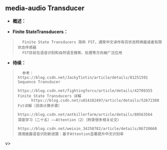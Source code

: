 ## media-audio Transducer
- **概述：**
>
>
>
>
>
>
>
>

- **Finite StateTransducers：**
>       Finite State Transducers 简称 FST，通常中文译作有穷状态转换器或者有限状态传感器
>       FST目前在语音识别和自然语言搜索、处理等方向被广泛应用
>
>
>
>
>
>
>
>
>
>
>
>
>
>
>
>
>
>

- **待续：**
>       参考：https://blog.csdn.net/JackyTintin/article/details/81251591   Sequence Transducer
>           https://blog.csdn.net/fightingforcv/article/details/42709355    Finite State Transducers 详解
>           https://blog.csdn.net/u014182497/article/details/52672308   Fst详解（具体计算步骤）
>           https://blog.csdn.net/antkillerfarm/article/details/80563564    深度学习（二十五）——Attention（2）（附录很多相关论文）
>           https://blog.csdn.net/weixin_34258782/article/details/86720660     滴滴披露语音识别新进展：基于Attention显著提升中文识别率
>
>
>
>
>
>
>
>
>
v>
>
